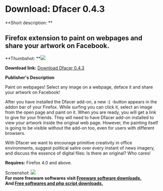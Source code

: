 # Download: Dfacer 0.4.3

**Short description: **

## Firefox extension to paint on webpages and share your artwork on Facebook.

  
**Thumbshot: **![](http://www.freewarefiles.com/screenshot/dfacerext_md.jpg)   
  
**Download link:** [Download Dfacer 0.4.3](http://freesoftwares.boysofts.com/Dfacer_program_68843.html)  
  

**Publisher's Description**  
  

Paint on webpages! Select any image on a webpage, deface it and share your
artwork on Facebook!

After you have installed the Dfacer add-on, a new :{ -button appears in the
addon bar of your Firefox. While surfing you can click it, select an image
from the open page and paint on it. When you are ready, you will get a link to
give for your friends. They will need to have Dfacer add-on installed to view
your artwork inside the original web page. However, the painting itself is
going to be visible without the add-on too, even for users with different
browsers.

With Dfacer we want to encourage primitive creativity in office environments,
suggest political satire over every instant of news imagery, and discuss the
essence of digital files: Is there an original? Who cares!

**Requires:** Firefox 4.0 and above.

  
  
Screenshot: ![](http://www.freewarefiles.com/screenshot/dfacerext.jpg)  
**For more freeware softwares visit [Freeware software downloads.](http://freesoftwares.boysofts.com/)**   
**And [Free softwares and php script downloads.](http://www.boysofts.com/)**

